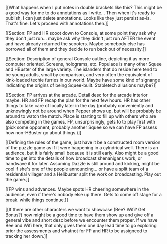[[What happens when I put notes in double brackets like this? This might be a good way for me to do annotations as I write... Then when it's ready to publish, I can just delete annotations. Looks like they just persist as-is. That's fine. Let's proceed with annotations then.]]



[[Section: FP and HR scoot down to Console, at some point they ask why they don't just run... maybe ask why they didn't just run AFTER the event and have already returned the scooters. Maybe somebody else has borrowed all of them and they decide to run back out of necessity.]]



[[Section: Description of general Console outline, depicting it as more computer oriented. Screens, holograms, etc. Populace is many other Squee and HBuster of the large variety. The islanders that do reside here tend to be young adults, small by comparison, and very often the equivalent of kink-loaded techie furries in our world. Maybe have some kind of signange indicating the origins of being Squee-built. Stabletech allusions maybe?]]



[[Section: FP arrives at the arcade. Detail desc for the arcade interior maybe. HR and FP recap the plan for the next few hours. HR has other things to take care of locally later in the day (probably conveniently and unknowingly not be around when Pepper shows up, but will be probably be around to watch the match. Place is starting to fill up with others who are also competing in the games. FP, unsurprisingly, gets to to play first with (pick some opponent, probably another Squee so we can have FP assess how non-HBuster go about things.)]]


[[Defining the rules of the game, just have it be a constructed room version of the puzzle game as if it were happening in a cylndrical well. There is an audience, but it is fairly small because it is still early. Also might be a good time to get into the details of how broadcast shenanigans work, or handwave it for later. Assuming Dazzle is still around and kicking, might be cool if she's one of the people announcing... or have a split team of a residential villager and a Helibuster split the work on broadcasting. Play out the game.]]


[[FP wins and advances. Maybe spots HR cheering somewhere in the audience, even if there's nobody else up there. Gets to come off stage for a break. while things continue.]]


[[If there are other characters we want to showcase (Bee? Wifi? Get Bonus?) now might be a good time to have them show up and give off a general vibe and short desc before we encounter them proper. If we have Bee and Wifi here, that only gives them one day lead time to go exploring prior the assessments and whatnot for FP and HR to be assigneed to tracking her down.]]

